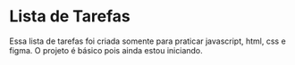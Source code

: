 <h1>Lista de Tarefas</h1>
<p>
  Essa lista de tarefas foi criada somente para praticar javascript, html, css e figma. O projeto é básico pois ainda estou iniciando.
</p>
